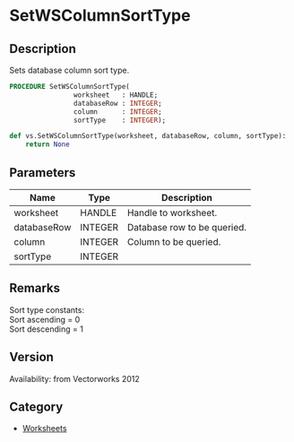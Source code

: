 # SetWSColumnSortType

## Description
Sets database column sort type.

```pascal
PROCEDURE SetWSColumnSortType(
				worksheet   : HANDLE;
				databaseRow : INTEGER;
				column      : INTEGER;
				sortType    : INTEGER);
```

```python
def vs.SetWSColumnSortType(worksheet, databaseRow, column, sortType):
    return None
```

## Parameters
|Name|Type|Description|
|---|---|---|
|worksheet|HANDLE|Handle to worksheet.|
|databaseRow|INTEGER|Database row to be queried.|
|column|INTEGER|Column to be queried.|
|sortType|INTEGER|   |

## Remarks
Sort type constants:<BR>
Sort ascending = 0<BR>
Sort descending = 1

## Version
Availability: from Vectorworks 2012

## Category
* [Worksheets](../Categories/Worksheets.md)
